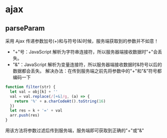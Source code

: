 # ajax

## parseParam

采用 Ajax 传递参数加号(+)和与符号(&)时候，服务端获取到的参数并不如意！

- "+"号：JavaScript 解析为字符串连接符，所以服务器端接收数据时"+"会丢失。
- "&"：JavaScript 解析为变量连接符，所以服务器端接收数据时&符号以后的数据都会丢失。
  解决办法：在传到服务端之前先将参数中的"+"和"&"符号都编码一下

```js
function filter(str) {
  let val = obj[k] + ''
  val = val.replace(/[+&]/g, (a) => {
    return '%' + a.charCodeAt().toString(16)
  })
  let res = k + '=' + val
  arr.push(res)
}
```

用该方法将参数过滤后传到服务端，服务端即可获取到正确的"+"或"&"

